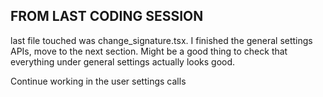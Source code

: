 ## FROM LAST CODING SESSION

last file touched was change_signature.tsx. I finished the general settings APIs, move to the next section. Might be a good thing to check that everything under general settings actually looks good.

Continue working in the user settings calls
